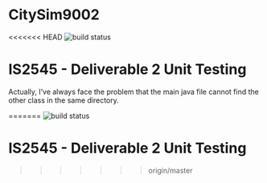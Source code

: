 # CitySim9002

<<<<<<< HEAD
![build status](https://travis-ci.org/asphaltpanthers/CitySim9002.svg?branch=master)

IS2545 - Deliverable 2 Unit Testing
=======
Actually, I’ve always face the problem that the main java file cannot find the other class   in the same directory.

=======
![build status](https://travis-ci.org/asphaltpanthers/CitySim9002.svg?branch=master)

IS2545 - Deliverable 2 Unit Testing
========================

>>>>>>> origin/master
